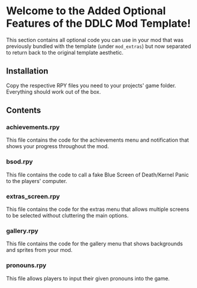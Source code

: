 # Welcome to the Added Optional Features of the DDLC Mod Template!

This section contains all optional code you can use in your mod that was previously bundled with the template (under `mod_extras`) but now separated to return back to the original template aesthetic. 

## Installation
Copy the respective RPY files you need to your projects' game folder. Everything should work out of the box.

## Contents

### achievements.rpy
This file contains the code for the achievements menu and notification that shows your progress throughout the mod.

### bsod.rpy
This file contains the code to call a fake Blue Screen of Death/Kernel Panic to the players' computer.

### extras_screen.rpy

This file contains the code for the extras menu that allows multiple screens to be selected without cluttering the main options.

### gallery.rpy

This file contains the code for the gallery menu that shows backgrounds and sprites from your mod.

### pronouns.rpy

This file allows players to input their given pronouns into the game.
